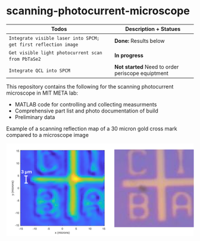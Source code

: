 # scanning-photocurrent-microscope

| Todos | Description + Statues |
| --- | --- |
| `Integrate visible laser into SPCM; get first reflection image` | **Done:** Results below |
| `Get visible light photocurrent scan from PbTaSe2` | **In progress** |
| `Integrate QCL into SPCM` | **Not started** Need to order periscope equiptment |

This repository contains the following for the scanning photocurrent microscope in MIT META lab:
* MATLAB code for controlling and collecting measurments
* Comprehensive part list and photo documentation of build
* Preliminary data


Example of a scanning reflection map of a 30 micron gold cross mark compared to a microscope image

![Reflection map of 30 micron cross mark.](initial&#32;reflection&#32;maps/data/cross_mark_0_0005mmsteps_02282024_v3_compare.png)
